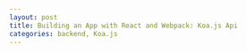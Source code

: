 ```yaml
---
layout: post
title: Building an App with React and Webpack: Koa.js Api
categories: backend, Koa.js
---
```

